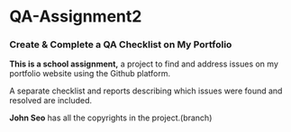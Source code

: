 # QA-Assignment2
### Create & Complete a QA Checklist on My Portfolio

**This is a school assignment,** a project to find and address issues on my portfolio website using the Github platform.

A separate checklist and reports describing which issues were found and resolved are included.

**John Seo** has all the copyrights in the project.(branch)